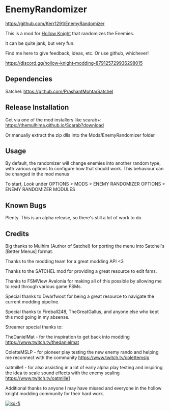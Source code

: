 # EnemyRandomizer

https://github.com/Kerr1291/EnemyRandomizer

This is a mod for [Hollow Knight](http://hollowknight.com/) that randomizes the Enemies.

It can be quite jank, but very fun.

Find me here to give feedback, ideas, etc. Or use github, whichever!

https://discord.gg/hollow-knight-modding-879125729936298015

## Dependencies

Satchel: https://github.com/PrashantMohta/Satchel

## Release Installation

Get via one of the mod installers like scarab+: https://themulhima.github.io/Scarab?download 

Or manually extract the zip dlls into the Mods/EnemyRandomizer folder

## Usage

By default, the randomizer will change enemies into another random type, with various options to configure how that should work. 
This behaviour can be changed in the mod menus

To start,
Look under OPTIONS > MODS > ENEMY RANDOMIZER OPTIONS > ENEMY RANDOMIZER MODULES  

## Known Bugs
Plenty. This is an alpha release, so there's still a lot of work to do.

## Credits

Big thanks to Mulhim (Author of Satchel) for porting the menu into Satchel's [Better Menus] format.

Thanks to the modding team for a great modding API <3

Thanks to the SATCHEL mod for providing a great resource to edit fsms.

Thanks to FSMView Avalonia for making all of this possible by allowing me to read through various game FSMs.

Special thanks to Dwarfwoot for being a great resource to navigate the current modding pipeline.

Special thanks to Fireball248, TheGreatGallus, and anyone else who kept this mod going in my absense.


Streamer special thanks to:

TheDanielMat - for the inspiration to get back into modding
https://www.twitch.tv/thedanielmat

ColetteMSLP - for pioneer play testing the new enemy rando and helping me reconnect with the community
https://www.twitch.tv/colettemslp

oatmille1 - for also assisting in a lot of early alpha play testing and inspiring the idea to scale sound effects with the enemy scaling
https://www.twitch.tv/oatmille1


Additional thanks to anyone I may have missed and everyone in the hollow knight modding community for their hard work.


[![ko-fi](https://ko-fi.com/img/githubbutton_sm.svg)](https://ko-fi.com/W7W2KS9XV)
